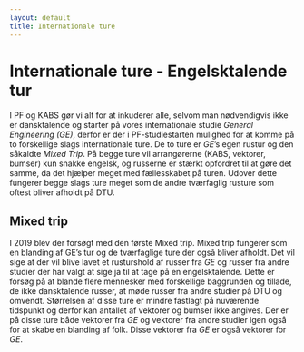 ```yaml
---
layout: default
title: Internationale ture
---
```


<h1>Internationale ture - Engelsktalende tur</h1>

<p>
I PF og KABS gør vi alt for at inkuderer alle, selvom man nødvendigvis ikke er dansktalende og starter på vores internationale studie <em>General Engineering (GE)</em>, derfor er der i PF-studiestarten mulighed for at komme på to forskellige slags internationale ture. De to ture er <em>GE</em>’s egen rustur og den såkaldte <em>Mixed Trip</em>. På begge ture vil arrangørerne (KABS, vektorer, bumser) kun snakke engelsk, og russerne er stærkt opfordret til at gøre det samme, da det hjælper meget med fællesskabet på turen. Udover dette fungerer begge slags ture meget som de andre tværfaglig rusture som oftest bliver afholdt på DTU.
</p>

<h2>Mixed trip</h2>
<p>
I 2019 blev der forsøgt med den første Mixed trip. Mixed trip fungerer som en blanding af GE’s tur og de tværfaglige ture der også bliver afholdt. Det vil sige at der vil blive lavet et rusturshold af russer fra <em>GE</em> og russer fra andre studier der har valgt at sige ja til at tage på en engelsktalende. Dette er forsøg på at blande flere mennesker med forskellige baggrunden og tillade, de ikke dansktalende russer, at møde russer fra andre studier på DTU og omvendt. Størrelsen af disse ture er mindre fastlagt på nuværende tidspunkt og derfor kan antallet af vektorer og bumser ikke angives. Der er på disse ture både vektorer fra <em>GE</em> og vektorer fra andre studier igen også for at skabe en blanding af folk. Disse vektorer fra <em>GE</em> er også vektorer for <em>GE</em>.
</p>
